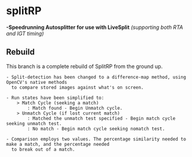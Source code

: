 # splitRP
**-Speedrunning Autosplitter for use with LiveSplit**
*(supporting both RTA and IGT timing)*

## Rebuild
This branch is a complete rebuild of SplitRP from the ground up.

	- Split-detection has been changed to a difference-map method, using OpenCV's native methods
	  to compare stored images against what's on screen.
	
	- Run states have been simplified to:
		> Match Cycle (seeking a match)
			: Match found - Begin Unmatch cycle.
		> Unmatch Cycle (if lost current match)
			: Matched the unmatch test specified - Begin match cycle seeking unmatch test.
			: No match - Begin match cycle seeking nomatch test.
			
	- Comparison employs two values. The percentage similarity needed to make a match, and the percentage needed
	  to break out of a match.

